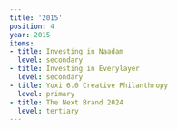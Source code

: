 ```yaml
---
title: '2015'
position: 4
year: 2015
items:
- title: Investing in Naadam
  level: secondary
- title: Investing in Everylayer
  level: secondary
- title: Yoxi 6.0 Creative Philanthropy
  level: primary
- title: The Next Brand 2024
  level: tertiary
---
```


